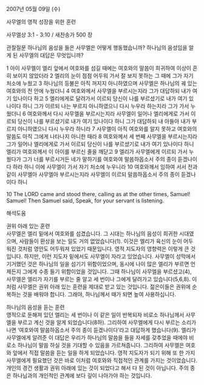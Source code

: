 2007년 05월 09일 (수)

사무엘의 영적 성장을 위한 훈련



사무엘상 3:1 - 3:10 / 새찬송가 500 장


관찰질문
하나님의 음성을 들은 사무엘은 어떻게 행동했습니까? 
하나님의 음성임을 알게 된 사무엘의 대답은 무엇입니까? 

1 아이 사무엘이 엘리 앞에서 여호와를 섬길 때에는 여호와의 말씀이 희귀하여 이상이 흔히 보이지 않았더라 2 엘리의 눈이 점점 어두워 가서 잘 보지 못하는 그 때에 그가 자기 처소에 누웠고 3 하나님의 등불은 아직 꺼지지 아니하였으며 사무엘은 하나님의 궤 있는 여호와의 전 안에 누웠더니 4 여호와께서 사무엘을 부르시는지라 그가 대답하되 내가 여기 있나이다 하고 5 엘리에게로 달려가서 이르되 당신이 나를 부르셨기로 내가 여기 있나이다 하니 그가 이르되 나는 부르지 아니하였으니 다시 누우라 하는지라 그가 가서 누웠더니 6 여호와께서 다시 사무엘을 부르시는지라 사무엘이 일어나 엘리에게로 가서 이르되 당신이 나를 부르셨기로 내가 여기 있나이다 하니 그가 대답하되 내 아들아 내가 부르지 아니하였으니 다시 누우라 하니라 7 사무엘이 아직 여호와를 알지 못하고 여호와의 말씀도 아직 그에게 나타나지 아니한 때라 8 여호와께서 세 번째 사무엘을 부르시는지라 그가 일어나 엘리에게로 가서 이르되 당신이 나를 부르셨기로 내가 여기 있나이다 하니 엘리가 여호와께서 이 아이를 부르신 줄을 깨닫고 9 엘리가 사무엘에게 이르되 가서 누웠다가 그가 너를 부르시거든 네가 말하기를 여호와여 말씀하옵소서 주의 종이 듣겠나이다 하라 하니 이에 사무엘이 가서 자기 처소에 누우니라 10 여호와께서 임하여 서서 전과 같이 사무엘아 사무엘아 부르시는지라 사무엘이 이르되 말씀하옵소서 주의 종이 듣겠나이다 하니  

10 The LORD came and stood there, calling as at the other times, Samuel! Samuel! Then Samuel said, Speak, for your servant is listening.

해석도움





권위 아래 있는 훈련  
사무엘은 엘리 밑에서 여호와를 섬겼습니다. 그 시대는 하나님의 음성이 희귀한 시대였으며, 사람들이 환상을 보는 일도 거의 없었습니다(1). 이것은 엘리가 육신의 눈이 어두워진 것처럼 영안도 어두워져 있었기 때문입니다. 영적 지도자의 영향력은 이렇게 큰 것입니다. 하지만, 이런 지도자 밑에서도 사무엘이 자라고 있었습니다. 사무엘이 성막에서 기거했던 것은 하나님의 일을 섬기기 위함이었으며, 동시에 나이 많은 엘리가 부르면 언제든지 그에게 수종 들기 위함이었을 것입니다. 그때 하나님이 사무엘을 부르셨고(4), 사무엘은 엘리가 자기를 부르는 줄 알고 세 번이나 그에게 달려가고 있습니다(5,6,8). 이처럼 사무엘은 권위 아래 있는 훈련을 제대로 받고 있는 것입니다. 젊은이들은 권위에 순복하는 것을 배워야 합니다. 그래야, 하나님께서 때가 되면 높여 사용하십니다.  

하나님의 음성을 듣는 훈련  
영적으로 둔해져 있던 엘리는 세 번이나 이 같은 일이 반복되자 비로소 하나님께서 사무엘을 부르고 계신 것을 알게 되었습니다(8하). 그리하여 사무엘에게 다시 부르는 소리가 나면 ‘여호와여 말씀하옵소서 주의 종이 듣겠나이다’라고 대답하게 했습니다(9). 엘리가 사무엘에게 알려준 이 대답은 우리가 하나님의 말씀을 들을 자세를 갖추었을 때에야 비로소 하나님이 말씀 하실 것을 기대할 수 있음을 가르쳐줍니다. 그리하여 사무엘은 여호와 앞에서 직접 말씀을 듣는 일을 하게 되었습니다. 영적 지도자가 되기 위해 또 한 가지 사무엘에게 필요했던 것은 바로 이처럼 여호와와 직접적인 관계를 가지는 것이었습니다. 개인의 경건 생활과 권위 아래에 있는 것이 되었다고 해서 다 된 것이 아닙니다. 주의 종은 하나님과의 개인적인 관계에 보다 깊이 나아가야 하는 것입니다.
